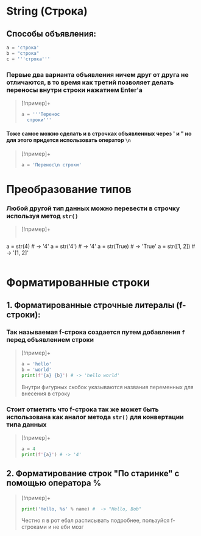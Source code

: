 # String (Строка)
## Способы объявления:
```python 
a = 'строка'
b = "строка"
c = '''cтрока'''
```

### Первые два варианта объявления ничем друг от друга не отличаются, в то время как **третий** позволяет делать **переносы** внутри строки нажатием Enter'a 
>[!пример]+
>``` python
>a = '''Перенос
>	строки'''
>```

#### Тоже самое можно сделать и в строчках объявленных через ' и " но для этого придется использовать **оператор** `\n`
>[!пример]+
>``` python
>a = 'Перенос\n cтроки'
>```

# Преобразование типов
### Любой другой тип данных можно перевести в строчку используя метод `str()`
>[!пример]+
>```python
a = str(4) # -> '4'
a = str('4') # -> '4'
a = str(True) # -> 'True'
a = str([1, 2]) # -> '[1, 2]'
>```

# Форматированные строки
##  1. Форматированные строчные литералы (**f-строки**):
### Так называемая f-строка создается путем добавления `f` перед объявлением строки
>[!пример]+
>``` python
>a = 'hello'
>b = 'world'
> print(f'{a} {b}') # -> 'hello world'
>```
>Внутри фигурных скобок указываются названия переменных для внесения в строку
### Стоит отметить что f-строка так же может быть использована как аналог метода `str()` для конвертации типа данных
>[!пример]+
>``` python
>a = 4
>print(f'{a}') # -> '4'
>```

## 2. Форматирование строк "По старинке" с помощью оператора %
>[!пример]+
>``` python
>print('Hello, %s' % name) #  -> "Hello, Bob"
>```
>Честно я в рот ебал расписывать подробнее, пользуйся f-строками и не еби мозг

